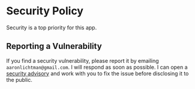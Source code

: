 # Security Policy

Security is a top priority for this app.

## Reporting a Vulnerability

If you find a security vulnerability, please report it by emailing `aaronlichtman@gmail.com`. I will respond as soon as possible. I can open a [security advisory](https://docs.github.com/en/code-security/security-advisories/working-with-repository-security-advisories/about-repository-security-advisories#about-repository-security-advisories) and work with you to fix the issue before disclosing it to the public.
